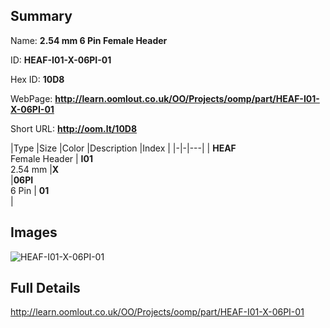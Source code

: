 

## Summary
 
Name: __2.54 mm 6 Pin Female Header__

ID: __HEAF-I01-X-06PI-01__

Hex ID: __10D8__

WebPage: __http://learn.oomlout.co.uk/OO/Projects/oomp/part/HEAF-I01-X-06PI-01__

Short URL: __http://oom.lt/10D8__


|Type   |Size   |Color   |Description   |Index   |
|-|-|---|
| __HEAF__ <br>Female Header  | __I01__<br>2.54 mm   |__X__<br>    |__06PI__<br>6 Pin    | __01__<br>  |


## Images
![HEAF-I01-X-06PI-01](http://oomlout.com/oomp-gen/parts/HEAF-I01-X-06PI-01/HEAF-I01-X-06PI-01_420.jpg)

## Full Details

 http://learn.oomlout.co.uk/OO/Projects/oomp/part/HEAF-I01-X-06PI-01

